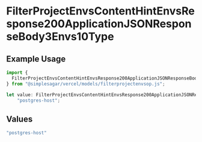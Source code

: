 # FilterProjectEnvsContentHintEnvsResponse200ApplicationJSONResponseBody3Envs10Type

## Example Usage

```typescript
import {
  FilterProjectEnvsContentHintEnvsResponse200ApplicationJSONResponseBody3Envs10Type,
} from "@simplesagar/vercel/models/filterprojectenvsop.js";

let value: FilterProjectEnvsContentHintEnvsResponse200ApplicationJSONResponseBody3Envs10Type =
    "postgres-host";
```

## Values

```typescript
"postgres-host"
```